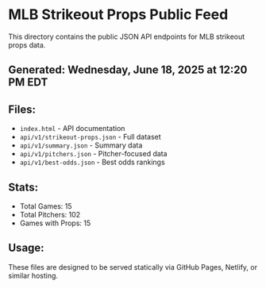 # MLB Strikeout Props Public Feed

This directory contains the public JSON API endpoints for MLB strikeout props data.

## Generated: Wednesday, June 18, 2025 at 12:20 PM EDT

## Files:
- `index.html` - API documentation
- `api/v1/strikeout-props.json` - Full dataset
- `api/v1/summary.json` - Summary data
- `api/v1/pitchers.json` - Pitcher-focused data  
- `api/v1/best-odds.json` - Best odds rankings

## Stats:
- Total Games: 15
- Total Pitchers: 102
- Games with Props: 15

## Usage:
These files are designed to be served statically via GitHub Pages, Netlify, or similar hosting.
